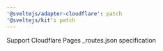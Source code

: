 ```yaml
---
'@sveltejs/adapter-cloudflare': patch
'@sveltejs/kit': patch
---
```


Support Cloudflare Pages \_routes.json specification
